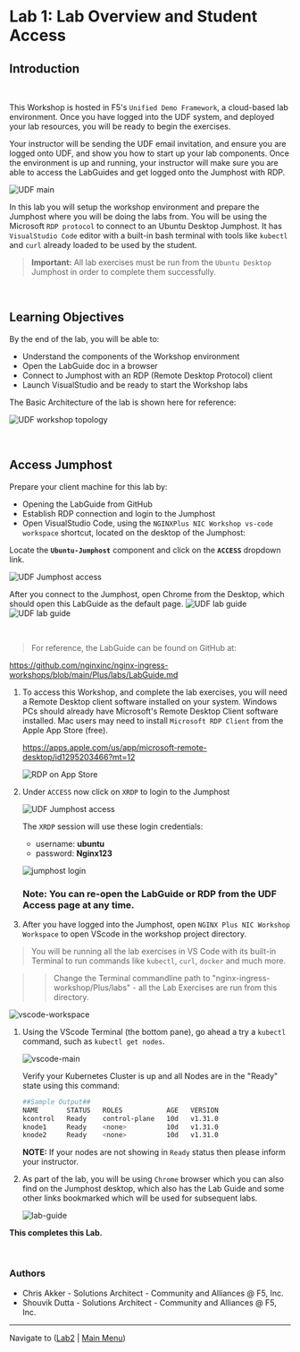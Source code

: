 # Lab 1: Lab Overview and Student Access

## Introduction

<br/>

This Workshop is hosted in F5's `Unified Demo Framework`, a cloud-based lab environment.  Once you have logged into the UDF system, and deployed your lab resources, you will be ready to begin the exercises.  

Your instructor will be sending the UDF email invitation, and ensure you are logged onto UDF, and show you how to start up your lab components.  Once the environment is up and running, your instructor will make sure you are able to access the LabGuides and get logged onto the Jumphost with RDP.

![UDF main](media/lab1_udf-main.png)

In this lab you will setup the workshop environment and prepare the Jumphost where you will be doing the labs from. You will be using the Microsoft `RDP protocol` to connect to an Ubuntu Desktop Jumphost.  It has `VisualStudio Code` editor with a built-in bash terminal with tools like `kubectl` and `curl` already loaded to be used by the student.

> **Important:** All lab exercises must be run from the `Ubuntu Desktop` Jumphost in order to complete them successfully.

<br/>

## Learning Objectives 

By the end of the lab, you will be able to: 

- Understand the components of the Workshop environment
- Open the LabGuide doc in a browser
- Connect to Jumphost with an RDP (Remote Desktop Protocol) client
- Launch VisualStudio and be ready to start the Workshop labs

The Basic Architecture of the lab is shown here for reference:

![UDF workshop topology](media/udf-lab-topology.png)

<br/>

## Access Jumphost

Prepare your client machine for this lab by: 

- Opening the LabGuide from GitHub
- Establish RDP connection and login to the Jumphost
- Open VisualStudio Code, using the `NGINXPlus NIC Workshop vs-code workspace` shortcut, located on the desktop of the Jumphost:

Locate the **`Ubuntu-Jumphost`** component and click on the **`ACCESS`** dropdown link.

   ![UDF Jumphost access](media/lab1_udf-jumphost-access.png)


After you connect to the Jumphost, open Chrome from the Desktop, which should open this LabGuide as the default page.
     ![UDF lab guide](media/lab_guide.png)
     ![UDF lab guide](media/lab1_lab-guide-outline.png)

</br>

> For reference, the LabGuide can be found on GitHub at:

https://github.com/nginxinc/nginx-ingress-workshops/blob/main/Plus/labs/LabGuide.md


1. To access this Workshop, and complete the lab exercises, you will need a Remote Desktop client software installed on your system. Windows PCs should already have Microsoft's Remote Desktop Client software installed. Mac users may need to install `Microsoft RDP Client` from the Apple App Store (free). 

   https://apps.apple.com/us/app/microsoft-remote-desktop/id1295203466?mt=12

   ![RDP on App Store](media/lab1-rdp-applestore.png)

1. Under `ACCESS` now click on `XRDP` to login to the Jumphost

   ![UDF Jumphost access](media/lab1_udf-jumphost-access.png)

   The `XRDP` session will use these login credentials:

   - username: **ubuntu**
   - password: **Nginx123**

   ![jumphost login](media/jumphost_login.png)
      
   ### Note: You can re-open the LabGuide or RDP from the UDF Access page at any time.

1. After you have logged into the Jumphost, open `NGINX Plus NIC Workshop Workspace` to open VScode in the workshop project directory. 

> You will be running all the lab exercises in VS Code with its built-in Terminal to run commands like `kubectl`, `curl`, `docker` and much more.

>> Change the Terminal commandline path to "nginx-ingress-workshop/Plus/labs" - all the Lab Exercises are run from this directory.

   ![vscode-workspace](media/vscode-workspace.png)

1. Using the VScode Terminal (the bottom pane), go ahead a try a `kubectl` command, such as `kubectl get nodes`.

      ![vscode-main](media/vscode-main.png)

      Verify your Kubernetes Cluster is up and all Nodes are in the "Ready" state using this command:

      ```bash
      ##Sample Output##
      NAME       STATUS   ROLES           AGE   VERSION
      kcontrol   Ready    control-plane   10d   v1.31.0
      knode1     Ready    <none>          10d   v1.31.0
      knode2     Ready    <none>          10d   v1.31.0
      ```

      **NOTE:** If your nodes are not showing in `Ready` status then please inform your instructor.

1. As part of the lab, you will be using `Chrome` browser which you can also find on the Jumphost desktop, which also has the Lab Guide and some other links bookmarked which will be used for subsequent labs.

   ![lab-guide](media/lab_guide.png)

**This completes this Lab.**

<br/>

### Authors
- Chris Akker - Solutions Architect - Community and Alliances @ F5, Inc.
- Shouvik Dutta - Solutions Architect - Community and Alliances @ F5, Inc.

-------------

Navigate to ([Lab2](../lab2/readme.md) | [Main Menu](../LabGuide.md))
